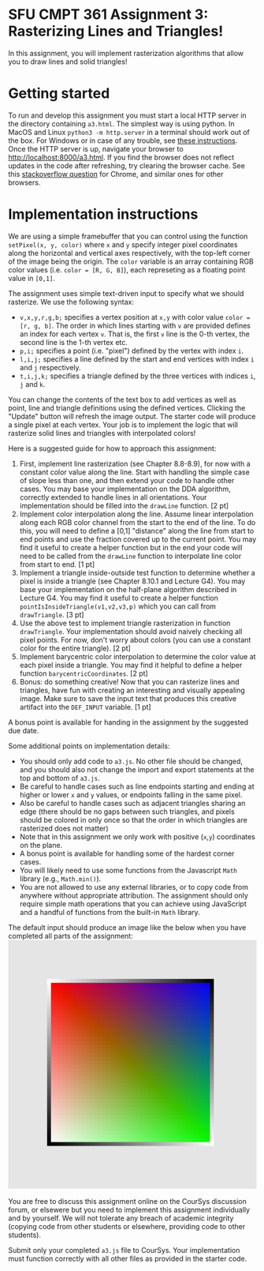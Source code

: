 # SFU CMPT 361 Assignment 3: Rasterizing Lines and Triangles!

In this assignment, you will implement rasterization algorithms that allow you to draw lines and solid triangles!

# Getting started
To run and develop this assignment you must start a local HTTP server in the directory containing `a3.html`.
The simplest way is using python.
In MacOS and Linux `python3 -m http.server` in a terminal should work out of the box.
For Windows or in case of any trouble, see [these instructions](https://developer.mozilla.org/en-US/docs/Learn/Common_questions/set_up_a_local_testing_server#running_a_simple_local_http_server).
Once the HTTP server is up, navigate your browser to [http://localhost:8000/a3.html](http://localhost:8000/a3.html).
If you find the browser does not reflect updates in the code after refreshing, try clearing the browser cache. See this [stackoverflow question](https://stackoverflow.com/questions/5690269/disabling-chrome-cache-for-website-development) for Chrome, and similar ones for other browsers.

# Implementation instructions

We are using a simple framebuffer that you can control using the function `setPixel(x, y, color)` where `x` and `y` specify integer pixel coordinates along the horizontal and vertical axes respectively, with the top-left corner of the image being the origin. The `color` variable is an array containing RGB color values (i.e. `color = [R, G, B]`), each represeting as a floating point value in `[0,1]`.

The assignment uses simple text-driven input to specify what we should rasterize.
We use the following syntax:
- `v,x,y,r,g,b;` specifies a vertex position at `x,y` with color value `color = [r, g, b]`. The order in which lines starting with `v` are provided defines an index for each vertex `v`. That is, the first `v` line is the 0-th vertex, the second line is the 1-th vertex etc.
- `p,i;` specifies a point (i.e. "pixel") defined by the vertex with index `i`.
- `l,i,j;` specifies a line defined by the start and end vertices with index `i` and `j` respectively.
- `t,i,j,k;` specifies a triangle defined by the three vertices with indices `i`, `j` and `k`.

You can change the contents of the text box to add vertices as well as point, line and triangle definitions using the defined vertices.
Clicking the "Update" button will refresh the image output.
The starter code will produce a single pixel at each vertex.
Your job is to implement the logic that will rasterize solid lines and triangles with interpolated colors!

Here is a suggested guide for how to approach this assignment:
1. First, implement line rasterization (see Chapter 8.8-8.9), for now with a constant color value along the line. Start with handling the simple case of slope less than one, and then extend your code to handle other cases. You may base your implementation on the DDA algorithm, correctly extended to handle lines in all orientations. Your implementation should be filled into the `drawLine` function. [2 pt]
2. Implement color interpolation along the line. Assume linear interpolation along each RGB color channel from the start to the end of the line. To do this, you will need to define a [0,1] "distance" along the line from start to end points and use the fraction covered up to the current point. You may find it useful to create a helper function but in the end your code will need to be called from the `drawLine` function to interpolate line color from start to end. [1 pt]
3. Implement a triangle inside-outside test function to determine whether a pixel is inside a triangle (see Chapter 8.10.1 and Lecture G4). You may base your implementation on the half-plane algorithm described in Lecture G4. You may find it useful to create a helper function `pointIsInsideTriangle(v1,v2,v3,p)` which you can call from `drawTriangle`. [3 pt]
4. Use the above test to implement triangle rasterization in function `drawTriangle`. Your implementation should avoid naively checking all pixel points. For now, don't worry about colors (you can use a constant color for the entire triangle). [2 pt]
5. Implement barycentric color interpolation to determine the color value at each pixel inside a triangle. You may find it helpful to define a helper function `barycentricCoordinates`. [2 pt]
6. Bonus: do something creative! Now that you can rasterize lines and triangles, have fun with creating an interesting and visually appealing image. Make sure to save the input text that produces this creative artifact into the `DEF_INPUT` variable. [1 pt]

A bonus point is available for handing in the assignment by the suggested due date.

Some additional points on implementation details:
- You should only add code to `a3.js`. No other file should be changed, and you should also not change the import and export statements at the top and bottom of `a3.js`.
- Be careful to handle cases such as line endpoints starting and ending at higher or lower `x` and `y` values, or endpoints falling in the same pixel.
- Also be careful to handle cases such as adjacent triangles sharing an edge (there should be no gaps between such triangles, and pixels should be colored in only once so that the order in which triangles are rasterized does not matter)
- Note that in this assignment we only work with positive (`x`,`y`) coordinates on the plane.
- A bonus point is available for handling some of the hardest corner cases.
- You will likely need to use some functions from the Javascript `Math` library (e.g., `Math.min()`).
- You are not allowed to use any external libraries, or to copy code from anywhere without appropriate attribution. The assignment should only require simple math operations that you can achieve using JavaScript and a handful of functions from the built-in `Math` library.

The default input should produce an image like the below when you have completed all parts of the assignment:
![output](./output.png)

You are free to discuss this assignment online on the CourSys discussion forum, or elsewere but you need to implement this assignment individually and by yourself.  We will not tolerate any breach of academic integrity (copying code from other students or elsewhere, providing code to other students).

Submit only your completed `a3.js` file to CourSys.
Your implementation must function correctly with all other files as provided in the starter code.
